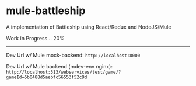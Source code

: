 # mule-battleship

A implementation of Battleship using React/Redux and NodeJS/Mule

Work in Progress... 20%


----------
Dev Url w/ Mule mock-backend: `http://localhost:8000`

Dev Url w/ Mule backend (mdev-env nginx): `http://localhost:313/webservices/test/game/?gameId=5b0488d5aebfc56553f52c9d`
